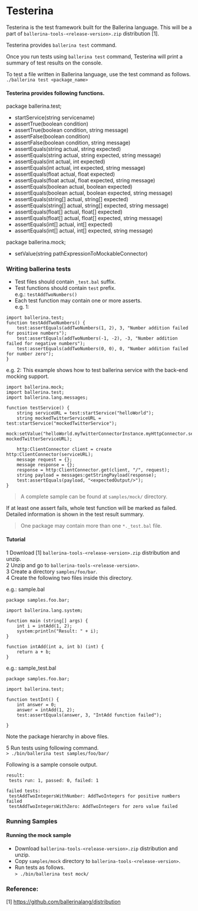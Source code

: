 # Testerina

Testerina is the test framework built for the Ballerina language. This will be a part of ```ballerina-tools-<release-version>.zip``` distribution [1].

Testerina provides ```ballerina test``` command.  

Once you run tests using ```ballerina test``` command, Testerina will print a summary of test results on the console.  

To test a file written in Ballerina language, use the test command as follows.  
```./ballerina test <package_name>```

#### Testerina provides following functions.

package ballerina.test;

 - startService(string servicename)
 - assertTrue(boolean condition)
 - assertTrue(boolean condition, string message)
 - assertFalse(boolean condition)
 - assertFalse(boolean condition, string message) 
 - assertEquals(string actual, string expected)
 - assertEquals(string actual, string expected, string message)
 - assertEquals(int actual, int expected)
 - assertEquals(int actual, int expected, string message)
 - assertEquals(float actual, float expected)
 - assertEquals(float actual, float expected, string message)
 - assertEquals(boolean actual, boolean expected)
 - assertEquals(boolean actual, boolean expected, string message)
 - assertEquals(string[] actual, string[] expected)
 - assertEquals(string[] actual, string[] expected, string message)
 - assertEquals(float[] actual, float[] expected)
 - assertEquals(float[] actual, float[] expected, string message)
 - assertEquals(int[] actual, int[] expected)
 - assertEquals(int[] actual, int[] expected, string message)
 
package ballerina.mock;
 - setValue(string pathExpressionToMockableConnector)
 
 
### Writing ballerina tests

- Test files should contain ```_test.bal``` suffix.  
- Test functions should contain ```test``` prefix.  
e.g.: ```testAddTwoNumbers()```
- Each test function may contain one or more asserts.  
e.g. 1: 
```
import ballerina.test;
function testAddTwoNumbers() {
    test:assertEquals(addTwoNumbers(1, 2), 3, "Number addition failed for positive numbers");
    test:assertEquals(addTwoNumbers(-1, -2), -3, "Number addition failed for negative numbers");
    test:assertEquals(addTwoNumbers(0, 0), 0, "Number addition failed for number zero");
}
```

e.g. 2:
This example shows how to test ballerina service with the back-end mocking support.
```
import ballerina.mock;
import ballerina.test;
import ballerina.lang.messages;

function testService() {
    string serviceURL = test:startService("helloWorld");
    string mockedTwitterServiceURL = test:startService("mockedTwitterService");
    mock:setValue("helloWorld.myTwitterConnectorInstance.myHttpConnector.serviceUri", mockedTwitterServiceURL);
    
    http:ClientConnector client = create http:ClientConnector(serviceURL);
    message request = {};
    message response = {};
    response = http:ClientConnector.get(client, "/", request);
    string payload = messages:getStringPayload(response);
    test:assertEquals(payload, "<expectedOutput/>");
}
```
> A complete sample can be found at `samples/mock/` directory.

If at least one assert fails, whole test function will be marked as failed.
Detailed information is shown in the test result summary.  
> One package may contain more than one ```*._test.bal``` file.

#### Tutorial

1 Download [1] ```ballerina-tools-<release-version>.zip``` distribution and unzip.  
2 Unzip and go to ```ballerina-tools-<release-version>```.  
3 Create a directory ```samples/foo/bar```.  
4 Create the following two files inside this directory.  

e.g.: sample.bal
```
package samples.foo.bar;

import ballerina.lang.system;
 
function main (string[] args) {
    int i = intAdd(1, 2);
    system:println("Result: " + i);
}
 
function intAdd(int a, int b) (int) {
    return a + b;
}

```  
e.g.: sample_test.bal
```
package samples.foo.bar;
 
import ballerina.test;
 
function testInt() {	
    int answer = 0;
    answer = intAdd(1, 2);
    test:assertEquals(answer, 3, "IntAdd function failed");
	
}
```
Note the package hierarchy in above files.   
 
5 Run tests using following command.  
```> ./bin/ballerina test samples/foo/bar/```  

Following is a sample console output. 

```
result:  
 tests run: 1, passed: 0, failed: 1

failed tests:
 testAddTwoIntegersWithNumber: AddTwoIntegers for positive numbers failed
 testAddTwoIntegersWithZero: AddTwoIntegers for zero value failed 
```

### Running Samples

#### Running the mock sample
- Download ```ballerina-tools-<release-version>.zip``` distribution and unzip.  
- Copy ```samples/mock``` directory to ```ballerina-tools-<release-version>```.  
- Run tests as follows.  
```> ./bin/ballerina test mock/```

### Reference:  
[1] https://github.com/ballerinalang/distribution